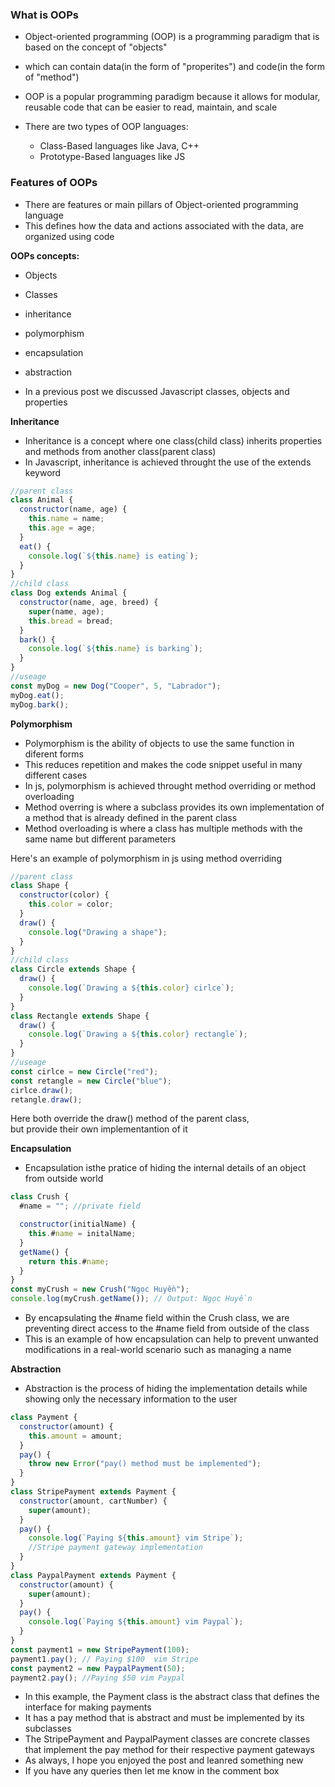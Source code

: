 ### What is OOPs

- Object-oriented programming (OOP) is a programming paradigm that is based on the concept of "objects"

- which can contain data(in the form of "properites") and code(in the form of "method")

- OOP is a popular programming paradigm because it allows for modular, reusable code that can be easier to read, maintain, and scale

- There are two types of OOP languages:
  - Class-Based languages like Java, C++
  - Prototype-Based languages like JS

### Features of OOPs

- There are features or main pillars of Object-oriented programming language
- This defines how the data and actions associated with the data, are organized using code

**OOPs concepts:**

- Objects
- Classes
- inheritance
- polymorphism
- encapsulation
- abstraction

- In a previous post we discussed Javascript classes, objects and properties

**Inheritance**

- Inheritance is a concept where one class(child class) inherits properties and methods from another class(parent class)
- In Javascript, inheritance is achieved throught the use of the extends keyword

```javascript
//parent class
class Animal {
  constructor(name, age) {
    this.name = name;
    this.age = age;
  }
  eat() {
    console.log(`${this.name} is eating`);
  }
}
//child class
class Dog extends Animal {
  constructor(name, age, breed) {
    super(name, age);
    this.bread = bread;
  }
  bark() {
    console.log(`${this.name} is barking`);
  }
}
//useage
const myDog = new Dog("Cooper", 5, "Labrador");
myDog.eat();
myDog.bark();
```

**Polymorphism**

- Polymorphism is the ability of objects to use the same function in diferent forms
- This reduces repetition and makes the code snippet useful in many different cases
- In js, polymorphism is achieved throught method overriding or method overloading
- Method overring is where a subclass provides its own implementation of a method that is already defined in the parent class
- Method overloading is where a class has multiple methods with the same name but different parameters

Here's an example of polymorphism in js using method overriding

```javascript
//parent class
class Shape {
  constructor(color) {
    this.color = color;
  }
  draw() {
    console.log("Drawing a shape");
  }
}
//child class
class Circle extends Shape {
  draw() {
    console.log(`Drawing a ${this.color} cirlce`);
  }
}
class Rectangle extends Shape {
  draw() {
    console.log(`Drawing a ${this.color} rectangle`);
  }
}
//useage
const cirlce = new Circle("red");
const retangle = new Circle("blue");
cirlce.draw();
retangle.draw();
```

Here both override the draw() method of the parent class,  
but provide their own implementantion of it

**Encapsulation**

- Encapsulation isthe pratice of hiding the internal details of an object from outside world

```javascript
class Crush {
  #name = ""; //private field

  constructor(initialName) {
    this.#name = initalName;
  }
  getName() {
    return this.#name;
  }
}
const myCrush = new Crush("Ngọc Huyền");
console.log(myCrush.getName()); // Output: Ngọc Huyền
```

- By encapsulating the #name field within the Crush class, we are preventing direct access to the #name field from outside of the class
- This is an example of how encapsulation can help to prevent unwanted modifications in a real-world scenario such as managing a name

**Abstraction**

- Abstraction is the process of hiding the implementation details while showing only the necessary information to the user

```javascript
class Payment {
  constructor(amount) {
    this.amount = amount;
  }
  pay() {
    throw new Error("pay() method must be implemented");
  }
}
class StripePayment extends Payment {
  constructor(amount, cartNumber) {
    super(amount);
  }
  pay() {
    console.log(`Paying ${this.amount} vim Stripe`);
    //Stripe payment gateway implementation
  }
}
class PaypalPayment extends Payment {
  constructor(amount) {
    super(amount);
  }
  pay() {
    console.log(`Paying ${this.amount} vim Paypal`);
  }
}
const payment1 = new StripePayment(100);
payment1.pay(); // Paying $100  vim Stripe
const payment2 = new PaypalPayment(50);
payment2.pay(); //Paying $50 vim Paypal
```

- In this example, the Payment class is the abstract class that defines the interface for making payments
- It has a pay method that is abstract and must be implemented by its subclasses
- The StripePayment and PaypalPayment classes are concrete classes that implement the pay method for their respective payment gateways
- As always, I hope you enjoyed the post and leanred something new
- If you have any queries then let me know in the comment box
